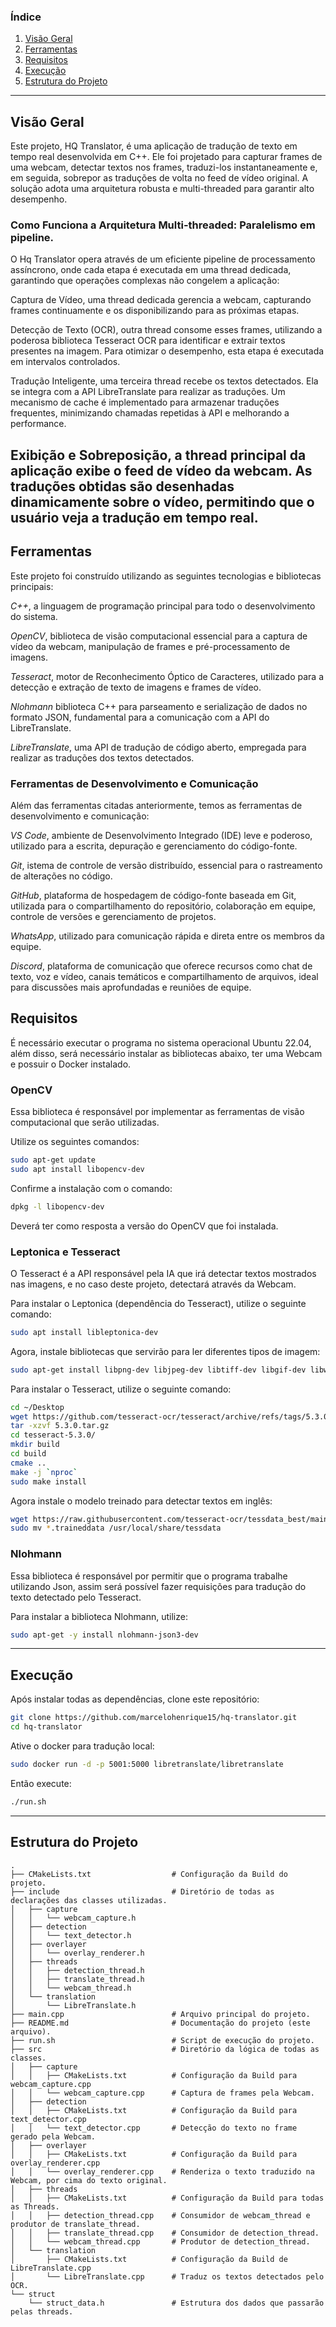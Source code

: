 ### Índice
1. [Visão Geral](#visão-geral)
2. [Ferramentas](#ferramentas)
2. [Requisitos](#requisitos)
3. [Execução](#execução)
4. [Estrutura do Projeto](#estrutura-do-projeto)

---

## Visão Geral

Este projeto, HQ Translator, é uma aplicação de tradução de texto em tempo real desenvolvida em C++. Ele foi projetado para capturar frames de uma webcam, detectar textos nos frames, traduzi-los instantaneamente e, em seguida, sobrepor as traduções de volta no feed de vídeo original. A solução adota uma arquitetura robusta e multi-threaded para garantir alto desempenho.

### Como Funciona a Arquitetura Multi-threaded: Paralelismo em pipeline.

O Hq Translator opera através de um eficiente pipeline de processamento assíncrono, onde cada etapa é executada em uma thread dedicada, garantindo que operações complexas não congelem a aplicação:

Captura de Vídeo, uma thread dedicada gerencia a webcam, capturando frames continuamente e os disponibilizando para as próximas etapas.

Detecção de Texto (OCR), outra thread consome esses frames, utilizando a poderosa biblioteca Tesseract OCR para identificar e extrair textos presentes na imagem. Para otimizar o desempenho, esta etapa é executada em intervalos controlados.

Tradução Inteligente, uma terceira thread recebe os textos detectados. Ela se integra com a API LibreTranslate para realizar as traduções. Um mecanismo de cache é implementado para armazenar traduções frequentes, minimizando chamadas repetidas à API e melhorando a performance.

Exibição e Sobreposição, a thread principal da aplicação exibe o feed de vídeo da webcam. As traduções obtidas são desenhadas dinamicamente sobre o vídeo, permitindo que o usuário veja a tradução em tempo real.
---

## Ferramentas 

Este projeto foi construído utilizando as seguintes tecnologias e bibliotecas principais:

*C++*, a linguagem de programação principal para todo o desenvolvimento do sistema.

*OpenCV*, biblioteca de visão computacional essencial para a captura de vídeo da webcam, manipulação de frames e pré-processamento de imagens.

*Tesseract*, motor de Reconhecimento Óptico de Caracteres, utilizado para a detecção e extração de texto de imagens e frames de vídeo.

*Nlohmann* biblioteca C++ para parseamento e serialização de dados no formato JSON, fundamental para a comunicação com a API do LibreTranslate.

*LibreTranslate*, uma API de tradução de código aberto, empregada para realizar as traduções dos textos detectados.

### Ferramentas de Desenvolvimento e Comunicação

Além das ferramentas citadas anteriormente, temos as ferramentas de desenvolvimento e comunicação:

*VS Code*, ambiente de Desenvolvimento Integrado (IDE) leve e poderoso, utilizado para a escrita, depuração e gerenciamento do código-fonte.

*Git*, istema de controle de versão distribuído, essencial para o rastreamento de alterações no código.

*GitHub*, plataforma de hospedagem de código-fonte baseada em Git, utilizada para o compartilhamento do repositório, colaboração em equipe, controle de versões e gerenciamento de projetos.

*WhatsApp*, utilizado para comunicação rápida e direta entre os membros da equipe.

*Discord*, plataforma de comunicação que oferece recursos como chat de texto, voz e vídeo, canais temáticos e compartilhamento de arquivos, ideal para discussões mais aprofundadas e reuniões de equipe.

## Requisitos

É necessário executar o programa no sistema operacional Ubuntu 22.04, além disso, será necessário instalar as bibliotecas abaixo, ter uma Webcam e possuir o Docker instalado.

### OpenCV

Essa biblioteca é responsável por implementar as ferramentas de visão computacional que serão utilizadas.

Utilize os seguintes comandos:

```bash
sudo apt-get update
sudo apt install libopencv-dev
```

Confirme a instalação com o comando:

```bash
dpkg -l libopencv-dev
```
Deverá ter como resposta a versão do OpenCV que foi instalada.

### Leptonica e Tesseract
O Tesseract é a API responsável pela IA que irá detectar textos mostrados nas imagens, e no caso deste projeto, detectará através da Webcam.

Para instalar o Leptonica (dependência do Tesseract), utilize o seguinte comando:

```bash
sudo apt install libleptonica-dev
```

Agora, instale bibliotecas que servirão para ler diferentes tipos de imagem:

```bash
sudo apt-get install libpng-dev libjpeg-dev libtiff-dev libgif-dev libwebp-dev libopenjp2-7-dev zlib1g-dev
```

Para instalar o Tesseract, utilize o seguinte comando:

```bash
cd ~/Desktop
wget https://github.com/tesseract-ocr/tesseract/archive/refs/tags/5.3.0.tar.gz
tar -xzvf 5.3.0.tar.gz 
cd tesseract-5.3.0/
mkdir build
cd build
cmake ..
make -j `nproc`
sudo make install
```

Agora instale o modelo treinado para detectar textos em inglês:

```bash
wget https://raw.githubusercontent.com/tesseract-ocr/tessdata_best/main/eng.traineddata
sudo mv *.traineddata /usr/local/share/tessdata
```

### Nlohmann
Essa biblioteca é responsável por permitir que o programa trabalhe utilizando Json, assim será possível fazer requisições para tradução do texto detectado pelo Tesseract.

Para instalar a biblioteca Nlohmann, utilize:

```bash
sudo apt-get -y install nlohmann-json3-dev
```

---

## Execução

Após instalar todas as dependências, clone este repositório:

```bash
git clone https://github.com/marcelohenrique15/hq-translator.git
cd hq-translator
```

Ative o docker para tradução local:

```bash
sudo docker run -d -p 5001:5000 libretranslate/libretranslate
```

Então execute:

```bash
./run.sh
```

---

## Estrutura do Projeto

```
.
├── CMakeLists.txt                  # Configuração da Build do projeto.
├── include                         # Diretório de todas as declarações das classes utilizadas.
│   ├── capture
│   │   └── webcam_capture.h
│   ├── detection
│   │   └── text_detector.h
│   ├── overlayer
│   │   └── overlay_renderer.h
│   ├── threads
│   │   ├── detection_thread.h
│   │   ├── translate_thread.h
│   │   └── webcam_thread.h
│   └── translation
│       └── LibreTranslate.h
├── main.cpp                        # Arquivo principal do projeto.
├── README.md                       # Documentação do projeto (este arquivo).
├── run.sh                          # Script de execução do projeto.
├── src                             # Diretório da lógica de todas as classes.
│   ├── capture                  
│   │   ├── CMakeLists.txt          # Configuração da Build para webcam_capture.cpp
│   │   └── webcam_capture.cpp      # Captura de frames pela Webcam.
│   ├── detection
│   │   ├── CMakeLists.txt          # Configuração da Build para text_detector.cpp
│   │   └── text_detector.cpp       # Detecção do texto no frame gerado pela Webcam.
│   ├── overlayer
│   │   ├── CMakeLists.txt          # Configuração da Build para overlay_renderer.cpp
│   │   └── overlay_renderer.cpp    # Renderiza o texto traduzido na Webcam, por cima do texto original.
│   ├── threads
│   │   ├── CMakeLists.txt          # Configuração da Build para todas as Threads.
│   │   ├── detection_thread.cpp    # Consumidor de webcam_thread e produtor de translate_thread.
│   │   ├── translate_thread.cpp    # Consumidor de detection_thread.
│   │   └── webcam_thread.cpp       # Produtor de detection_thread.
│   └── translation
│       ├── CMakeLists.txt          # Configuração da Build de LibreTranslate.cpp
│       └── LibreTranslate.cpp      # Traduz os textos detectados pelo OCR.
└── struct
    └── struct_data.h               # Estrutura dos dados que passarão pelas threads.
```
